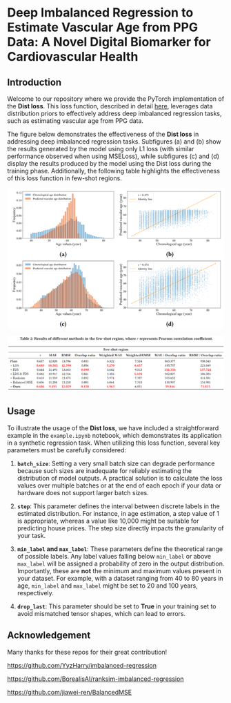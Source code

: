 # Deep Imbalanced Regression to Estimate Vascular Age from PPG Data: A Novel Digital Biomarker for Cardiovascular Health

## Introduction
Welcome to our repository where we provide the PyTorch implementation of the **Dist loss**. This loss function, described in detail [here](https://arxiv.org/abs/2406.14953), leverages data distribution priors to effectively address deep imbalanced regression tasks, such as estimating vascular age from PPG data.

The figure below demonstrates the effectiveness of the **Dist loss** in addressing deep imbalanced regression tasks. Subfigures (a) and (b) show the results generated by the model using only L1 loss (with similar performance observed when using MSELoss), while subfigures (c) and (d) display the results produced by the model using the Dist loss during the training phase. Additionally, the following table highlights the effectiveness of this loss function in few-shot regions.

![Alt text](assets/performance.png)

![Alt text](assets/Few_shot_region.png)

## Usage
To illustrate the usage of the **Dist loss**, we have included a straightforward example in the `example.ipynb` notebook, which demonstrates its application in a synthetic regression task. When utilizing this loss function, several key parameters must be carefully considered:

1. **`batch_size`**: Setting a very small batch size can degrade performance because such sizes are inadequate for reliably estimating the distribution of model outputs. A practical solution is to calculate the loss values over multiple batches or at the end of each epoch if your data or hardware does not support larger batch sizes.

2. **`step`**: This parameter defines the interval between discrete labels in the estimated distribution. For instance, in age estimation, a step value of 1 is appropriate, whereas a value like 10,000 might be suitable for predicting house prices. The step size directly impacts the granularity of your task.

3. **`min_label` and `max_label`**: These parameters define the theoretical range of possible labels. Any label values falling below `min_label` or above `max_label` will be assigned a probability of zero in the output distribution. Importantly, these are **not** the minimum and maximum values present in your dataset. For example, with a dataset ranging from 40 to 80 years in age, `min_label` and `max_label` might be set to 20 and 100 years, respectively.

4. **`drop_last`**: This parameter should be set to **True** in your training set to avoid mismatched tensor shapes, which can lead to errors.

## Acknowledgement
Many thanks for these repos for their great contribution!

<https://github.com/YyzHarry/imbalanced-regression>

<https://github.com/BorealisAI/ranksim-imbalanced-regression>

<https://github.com/jiawei-ren/BalancedMSE>
